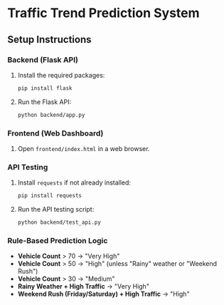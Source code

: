 # Traffic Trend Prediction System

## Setup Instructions

### Backend (Flask API)
1. Install the required packages:
    ```sh
    pip install flask
    ```

2. Run the Flask API:
    ```sh
    python backend/app.py
    ```

### Frontend (Web Dashboard)
1. Open `frontend/index.html` in a web browser.

### API Testing
1. Install `requests` if not already installed:
    ```sh
    pip install requests
    ```

2. Run the API testing script:
    ```sh
    python backend/test_api.py
    ```

### Rule-Based Prediction Logic
- **Vehicle Count** > 70 → "Very High"
- **Vehicle Count** > 50 → "High" (unless "Rainy" weather or "Weekend Rush")
- **Vehicle Count** > 30 → "Medium"
- **Rainy Weather + High Traffic** → "Very High"
- **Weekend Rush (Friday/Saturday) + High Traffic** → "High"